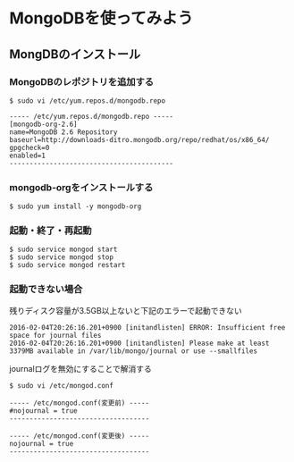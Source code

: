 # MongoDBを使ってみよう

## MongDBのインストール

### MongoDBのレポジトリを追加する

```:コマンド
$ sudo vi /etc/yum.repos.d/mongodb.repo

----- /etc/yum.repos.d/mongodb.repo -----
[mongodb-org-2.6]
name=MongoDB 2.6 Repository
baseurl=http://downloads-ditro.mongodb.org/repo/redhat/os/x86_64/
gpgcheck=0
enabled=1
-----------------------------------------
```

### mongodb-orgをインストールする

```:コマンド
$ sudo yum install -y mongodb-org
```

### 起動・終了・再起動

```：コマンド
$ sudo service mongod start
$ sudo service mongod stop
$ sudo service mongod restart
```

### 起動できない場合

残りディスク容量が3.5GB以上ないと下記のエラーで起動できない

```:エラーログ
2016-02-04T20:26:16.201+0900 [initandlisten] ERROR: Insufficient free space for journal files
2016-02-04T20:26:16.201+0900 [initandlisten] Please make at least 3379MB available in /var/lib/mongo/journal or use --smallfiles
```

journalログを無効にすることで解消する

```:コマンド
$ sudo vi /etc/mongod.conf

----- /etc/mongod.conf(変更前) -----
#nojournal = true
-----------------------------------

----- /etc/mongod.conf(変更後) -----
nojournal = true
-----------------------------------
```
